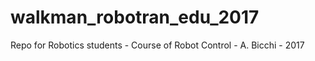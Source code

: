 # walkman_robotran_edu_2017
Repo for Robotics students - Course of Robot Control - A. Bicchi - 2017
